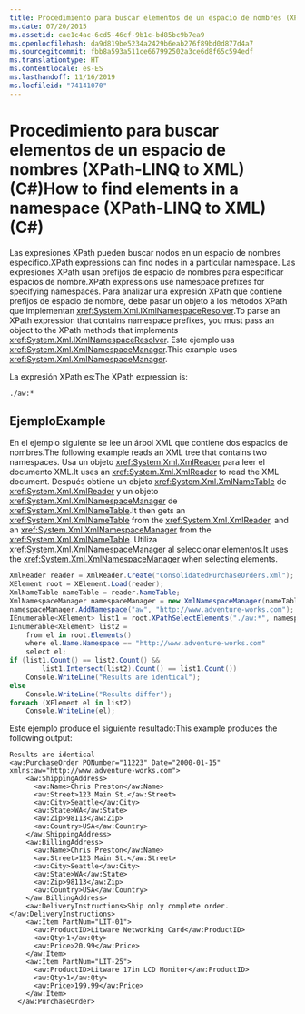 ```yaml
---
title: Procedimiento para buscar elementos de un espacio de nombres (XPath-LINQ to XML) (C#)
ms.date: 07/20/2015
ms.assetid: cae1c4ac-6cd5-46cf-9b1c-bd85bc9b7ea9
ms.openlocfilehash: da9d819be5234a2429b6eab276f89bd0d877d4a7
ms.sourcegitcommit: fbb8a593a511ce667992502a3ce6d8f65c594edf
ms.translationtype: HT
ms.contentlocale: es-ES
ms.lasthandoff: 11/16/2019
ms.locfileid: "74141070"
---
```

# <a name="how-to-find-elements-in-a-namespace-xpath-linq-to-xml-c"></a><span data-ttu-id="4825e-102">Procedimiento para buscar elementos de un espacio de nombres (XPath-LINQ to XML) (C#)</span><span class="sxs-lookup"><span data-stu-id="4825e-102">How to find elements in a namespace (XPath-LINQ to XML) (C#)</span></span>

<span data-ttu-id="4825e-103">Las expresiones XPath pueden buscar nodos en un espacio de nombres específico.</span><span class="sxs-lookup"><span data-stu-id="4825e-103">XPath expressions can find nodes in a particular namespace.</span></span> <span data-ttu-id="4825e-104">Las expresiones XPath usan prefijos de espacio de nombres para especificar espacios de nombre.</span><span class="sxs-lookup"><span data-stu-id="4825e-104">XPath expressions use namespace prefixes for specifying namespaces.</span></span> <span data-ttu-id="4825e-105">Para analizar una expresión XPath que contiene prefijos de espacio de nombre, debe pasar un objeto a los métodos XPath que implementan <xref:System.Xml.IXmlNamespaceResolver>.</span><span class="sxs-lookup"><span data-stu-id="4825e-105">To parse an XPath expression that contains namespace prefixes, you must pass an object to the XPath methods that implements <xref:System.Xml.IXmlNamespaceResolver>.</span></span> <span data-ttu-id="4825e-106">Este ejemplo usa <xref:System.Xml.XmlNamespaceManager>.</span><span class="sxs-lookup"><span data-stu-id="4825e-106">This example uses <xref:System.Xml.XmlNamespaceManager>.</span></span>

<span data-ttu-id="4825e-107">La expresión XPath es:</span><span class="sxs-lookup"><span data-stu-id="4825e-107">The XPath expression is:</span></span>

`./aw:*`

## <a name="example"></a><span data-ttu-id="4825e-108">Ejemplo</span><span class="sxs-lookup"><span data-stu-id="4825e-108">Example</span></span>

<span data-ttu-id="4825e-109">En el ejemplo siguiente se lee un árbol XML que contiene dos espacios de nombres.</span><span class="sxs-lookup"><span data-stu-id="4825e-109">The following example reads an XML tree that contains two namespaces.</span></span> <span data-ttu-id="4825e-110">Usa un objeto <xref:System.Xml.XmlReader> para leer el documento XML.</span><span class="sxs-lookup"><span data-stu-id="4825e-110">It uses an <xref:System.Xml.XmlReader> to read the XML document.</span></span> <span data-ttu-id="4825e-111">Después obtiene un objeto <xref:System.Xml.XmlNameTable> de <xref:System.Xml.XmlReader> y un objeto <xref:System.Xml.XmlNamespaceManager> de <xref:System.Xml.XmlNameTable>.</span><span class="sxs-lookup"><span data-stu-id="4825e-111">It then gets an <xref:System.Xml.XmlNameTable> from the <xref:System.Xml.XmlReader>, and an <xref:System.Xml.XmlNamespaceManager> from the <xref:System.Xml.XmlNameTable>.</span></span> <span data-ttu-id="4825e-112">Utiliza <xref:System.Xml.XmlNamespaceManager> al seleccionar elementos.</span><span class="sxs-lookup"><span data-stu-id="4825e-112">It uses the <xref:System.Xml.XmlNamespaceManager> when selecting elements.</span></span>

```csharp
XmlReader reader = XmlReader.Create("ConsolidatedPurchaseOrders.xml");
XElement root = XElement.Load(reader);
XmlNameTable nameTable = reader.NameTable;
XmlNamespaceManager namespaceManager = new XmlNamespaceManager(nameTable);
namespaceManager.AddNamespace("aw", "http://www.adventure-works.com");
IEnumerable<XElement> list1 = root.XPathSelectElements("./aw:*", namespaceManager);
IEnumerable<XElement> list2 =
    from el in root.Elements()
    where el.Name.Namespace == "http://www.adventure-works.com"
    select el;
if (list1.Count() == list2.Count() &&
        list1.Intersect(list2).Count() == list1.Count())
    Console.WriteLine("Results are identical");
else
    Console.WriteLine("Results differ");
foreach (XElement el in list2)
    Console.WriteLine(el);
```

<span data-ttu-id="4825e-113">Este ejemplo produce el siguiente resultado:</span><span class="sxs-lookup"><span data-stu-id="4825e-113">This example produces the following output:</span></span>

```output
Results are identical
<aw:PurchaseOrder PONumber="11223" Date="2000-01-15" xmlns:aw="http://www.adventure-works.com">
    <aw:ShippingAddress>
      <aw:Name>Chris Preston</aw:Name>
      <aw:Street>123 Main St.</aw:Street>
      <aw:City>Seattle</aw:City>
      <aw:State>WA</aw:State>
      <aw:Zip>98113</aw:Zip>
      <aw:Country>USA</aw:Country>
    </aw:ShippingAddress>
    <aw:BillingAddress>
      <aw:Name>Chris Preston</aw:Name>
      <aw:Street>123 Main St.</aw:Street>
      <aw:City>Seattle</aw:City>
      <aw:State>WA</aw:State>
      <aw:Zip>98113</aw:Zip>
      <aw:Country>USA</aw:Country>
    </aw:BillingAddress>
    <aw:DeliveryInstructions>Ship only complete order.</aw:DeliveryInstructions>
    <aw:Item PartNum="LIT-01">
      <aw:ProductID>Litware Networking Card</aw:ProductID>
      <aw:Qty>1</aw:Qty>
      <aw:Price>20.99</aw:Price>
    </aw:Item>
    <aw:Item PartNum="LIT-25">
      <aw:ProductID>Litware 17in LCD Monitor</aw:ProductID>
      <aw:Qty>1</aw:Qty>
      <aw:Price>199.99</aw:Price>
    </aw:Item>
  </aw:PurchaseOrder>
```
